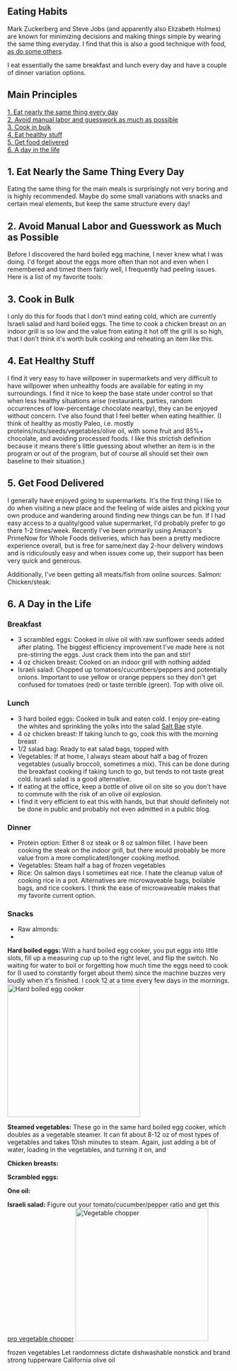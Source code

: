 ## Eating Habits
Mark Zuckerberg and Steve Jobs (and apparently also Elizabeth Holmes) are known for minimizing decisions and making things simple by wearing the same thing everyday. I find that this is also a good technique with food, [as do some others](https://www.theatlantic.com/family/archive/2019/03/eating-the-same-thing-lunch-meal/584347/). 

I eat essentially the same breakfast and lunch every day and have a couple of dinner variation options. 

## Main Principles
[1. Eat nearly the same thing every day](#1-eat-nearly-the-same-thing-every-day)<br>
[2. Avoid manual labor and guesswork as much as possible](#2-avoid-manual-labor-and-guesswork-as-much-as-possible)<br>
[3. Cook in bulk](#3-cook-in-bulk)<br>
[4. Eat healthy stuff](#4-eat-healthy-stuff)<br>
[5. Get food delivered](#5-get-food-delivered)<br>
[6. A day in the life](#6-a-day-in-the-life)<br>

## 1. Eat Nearly the Same Thing Every Day
Eating the same thing for the main meals is surprisingly not very boring and is highly recommended. Maybe do some small variations with snacks and certain meal elements, but keep the same structure every day! 

## 2. Avoid Manual Labor and Guesswork as Much as Possible
Before I discovered the hard boiled egg machine, I never knew what I was doing. I'd forget about the eggs more often than not and even when I remembered and timed them fairly well, I frequently had peeling issues. Here is a list of my favorite tools: 

## 3. Cook in Bulk
I only do this for foods that I don't mind eating cold, which are currently Israeli salad and hard boiled eggs. The time to cook a chicken breast on an indoor grill is so low and the value from eating it hot off the grill is so high, that I don't think it's worth bulk cooking and reheating an item like this. 

## 4. Eat Healthy Stuff
I find it very easy to have willpower in supermarkets and very difficult to have willpower when unhealthy foods are available for eating in my surroundings. I find it nice to keep the base state under control so that when less healthy situations arise (restaurants, parties, random occurrences of low-percentage chocolate nearby), they can be enjoyed without concern. I've also found that I feel better when eating healthier. (I think of healthy as mostly Paleo, i.e. mostly proteins/nuts/seeds/vegetables/olive oil, with some fruit and 85%+ chocolate, and avoiding processed foods. I like this strictish definition because it means there's little guessing about whether an item is in the program or out of the program, but of course all should set their own baseline to their situation.)

## 5. Get Food Delivered
I generally have enjoyed going to supermarkets. It's the first thing I like to do when visiting a new place and the feeling of wide aisles and picking your own produce and wandering around finding new things can be fun. If I had easy access to a quality/good value supermarket, I'd probably prefer to go there 1-2 times/week. Recently I've been primarily using Amazon's PrimeNow for Whole Foods deliveries, which has been a pretty mediocre experience overall, but is free for same/next day 2-hour delivery windows and is ridiculously easy and when issues come up, their support has been very quick and generous.

Additionally, I've been getting all meats/fish from online sources. 
Salmon: 
Chicken/steak: 

## 6. A Day in the Life
### Breakfast
- 3 scrambled eggs: Cooked in olive oil with raw sunflower seeds added after plating. The biggest efficiency improvement I've made here is not pre-stirring the eggs. Just crack them into the pan and stir! 
- 4 oz chicken breast: Cooked on an indoor grill with nothing added
- Israeli salad: Chopped up tomatoes/cucumbers/peppers and potentially onions. Important to use yellow or orange peppers so they don't get confused for tomatoes (red) or taste terrible (green). Top with olive oil. 

### Lunch
- 3 hard boiled eggs: Cooked in bulk and eaten cold. I enjoy pre-eating the whites and sprinkling the yolks into the salad [Salt Bae](https://en.wikipedia.org/wiki/Salt_Bae) style.
- 4 oz chicken breast: If taking lunch to go, cook this with the morning breast
- 1/2 salad bag: Ready to eat salad bags, topped with 
- Vegetables: If at home, I always steam about half a bag of frozen vegetables (usually broccoli, sometimes a mix). This can be done during the breakfast cooking if taking lunch to go, but tends to not taste great cold. Israeli salad is a good alternative. 
- If eating at the office, keep a bottle of olive oil on site so you don't have to commute with the risk of an olive oil explosion. 
- I find it very efficient to eat this with hands, but that should definitely not be done in public and probably not even admitted in a public blog. 


### Dinner
- Protein option: Either 8 oz steak or 8 oz salmon fillet. I have been cooking the steak on the indoor grill, but there would probably be more value from a more complicated/longer cooking method. 
- Vegetables: Steam half a bag of frozen vegetables
- Rice: On salmon days I sometimes eat rice. I hate the cleanup value of cooking rice in a pot. Alternatives are microwaveable bags, boilable bags, and rice cookers. I think the ease of microwaveable makes that my favorite current option. 

### Snacks
- Raw almonds: 
- 

**Hard boiled eggs:** With a hard boiled egg cooker, you put eggs into little slots, fill up a measuring cup up to the right level, and flip the switch. No waiting for water to boil or forgetting how much time the eggs need to cook for (I used to constantly forget about them) since the machine buzzes very loudly when it's finished. I cook 12 at a time every few days in the mornings. 
<img src="https://images-na.ssl-images-amazon.com/images/I/61037gzXCTL._SL1500_.jpg" alt="Hard boiled egg cooker" width="300"/>

**Steamed vegetables:** These go in the same hard boiled egg cooker, which doubles as a vegetable steamer. It can fit about 8-12 oz of most types of vegetables and takes 10ish minutes to steam. Again, just adding a bit of water, loading in the vegetables, and turning it on, and 

**Chicken breasts:** 

**Scrambled eggs:**

**One oil:**

**Israeli salad:** Figure out your tomato/cucumber/pepper ratio and get this [pro vegetable chopper](https://www.amazon.com/Chopper-Vegetable-Mueller-Vegetable-Fruit-Cheese-Onion-Chopper-Dicer-Kitchen/dp/B01HC7BNJA)
<img src="https://images-na.ssl-images-amazon.com/images/I/71-YsC0P46L._SL1500_.jpg" alt="Vegetable chopper" width="300"/>

frozen vegetables
Let randomness dictate
dishwashable
nonstick and brand
strong tupperware
California olive oil

